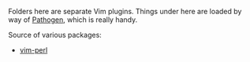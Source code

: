 Folders here are separate Vim plugins.  Things under here are loaded by way of [Pathogen](http://addisu.taddese.com/blog/using-github-and-pathogen-for-your-vim-config-files/), which is really handy.

Source of various packages:

* [vim-perl](https://github.com/petdance/vim-perl)
